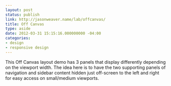 ```yaml
---
layout: post
status: publish
link: http://jasonweaver.name/lab/offcanvas/
title: Off Canvas
type: aside
date: 2012-03-31 15:15:16.000000000 -04:00
categories:
- design
- responsive design
---
```

This Off Canvas layout demo has 3 panels that display differently depending on the viewport width. The idea here is to have the two supporting panels of navigation and sidebar content hidden just off-screen to the left and right for easy access on small/medium viewports.
